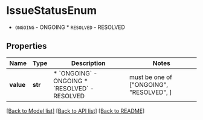 # IssueStatusEnum

* `ONGOING` - ONGOING * `RESOLVED` - RESOLVED

## Properties
Name | Type | Description | Notes
------------ | ------------- | ------------- | -------------
**value** | **str** | * &#x60;ONGOING&#x60; - ONGOING * &#x60;RESOLVED&#x60; - RESOLVED |  must be one of ["ONGOING", "RESOLVED", ]

[[Back to Model list]](../README.md#documentation-for-models) [[Back to API list]](../README.md#documentation-for-api-endpoints) [[Back to README]](../README.md)


